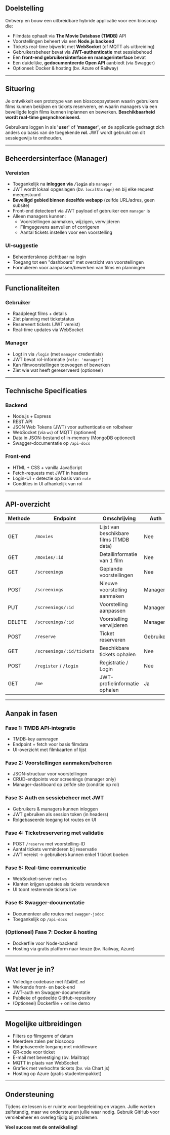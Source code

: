 ## Doelstelling

Ontwerp en bouw een uitbreidbare hybride applicatie voor een bioscoop die:

- Filmdata ophaalt via **The Movie Database (TMDB)** API
- Voorstellingen beheert via een **Node.js backend**
- Tickets real-time bijwerkt met **WebSocket** (of MQTT als uitbreiding)
- Gebruikersbeheer bevat via **JWT-authenticatie** met sessiebehoud
- Een **front-end gebruikersinterface en managerinterface** bevat
- Een duidelijke, **gedocumenteerde Open API** aanbiedt (via Swagger)
- Optioneel: Docker & hosting (bv. Azure of Railway)

---

## Situering

Je ontwikkelt een prototype van een bioscoopsysteem waarin gebruikers films kunnen bekijken en tickets reserveren, en waarin managers via een beveiligde login films kunnen inplannen en bewerken. **Beschikbaarheid wordt real-time gesynchroniseerd.**  

Gebruikers loggen in als **'user'** of **'manager'**, en de applicatie gedraagt zich anders op basis van de toegekende **rol**. JWT wordt gebruikt om dit sessiegewijs te onthouden.

---

## Beheerdersinterface (Manager)

### Vereisten
- Toegankelijk na **inloggen via `/login`** als `manager`
- JWT wordt lokaal opgeslagen (bv. `localStorage`) en bij elke request meegestuurd
- **Beveiligd gebied binnen dezelfde webapp** (zelfde URL/adres, geen subsite)
- Front-end detecteert via JWT payload of gebruiker een `manager` is
- Alleen managers kunnen:
  - Voorstellingen aanmaken, wijzigen, verwijderen
  - Filmgegevens aanvullen of corrigeren
  - Aantal tickets instellen voor een voorstelling

### UI-suggestie
- Beheerdersknop zichtbaar na login
- Toegang tot een "dashboard" met overzicht van voorstellingen
- Formulieren voor aanpassen/bewerken van films en planningen

---

## Functionaliteiten

### Gebruiker
- Raadpleegt films + details
- Ziet planning met ticketstatus
- Reserveert tickets (JWT vereist)
- Real-time updates via WebSocket

### Manager
- Logt in via `/login` (met `manager` credentials)
- JWT bevat rol-informatie (`role: 'manager'`)
- Kan filmvoorstellingen toevoegen of bewerken
- Ziet wie wat heeft gereserveerd (optioneel)

---

## Technische Specificaties

### Backend
- Node.js + Express
- REST API
- JSON Web Tokens (JWT) voor authenticatie en rolbeheer
- WebSocket (via `ws`) of MQTT (optioneel)
- Data in JSON-bestand of in-memory (MongoDB optioneel)
- Swagger-documentatie op `/api-docs`

### Front-end
- HTML + CSS + vanilla JavaScript
- Fetch-requests met JWT in headers
- Login-UI + detectie op basis van `role`
- Condities in UI afhankelijk van rol

---

## API-overzicht

| Methode | Endpoint                      | Omschrijving                              | Auth     |
|---------|-------------------------------|-------------------------------------------|----------|
| GET     | `/movies`                     | Lijst van beschikbare films (TMDB data)   | Nee      |
| GET     | `/movies/:id`                 | Detailinformatie van 1 film               | Nee      |
| GET     | `/screenings`                 | Geplande voorstellingen                   | Nee      |
| POST    | `/screenings`                 | Nieuwe voorstelling aanmaken              | Manager  |
| PUT     | `/screenings/:id`             | Voorstelling aanpassen                    | Manager  |
| DELETE  | `/screenings/:id`             | Voorstelling verwijderen                  | Manager  |
| POST    | `/reserve`                    | Ticket reserveren                         | Gebruiker|
| GET     | `/screenings/:id/tickets`     | Beschikbare tickets ophalen               | Nee      |
| POST    | `/register` / `/login`        | Registratie / Login                       | Nee      |
| GET     | `/me`                         | JWT-profielinformatie ophalen             | Ja       |

---

## Aanpak in fasen

### Fase 1: TMDB API-integratie
- TMDB-key aanvragen
- Endpoint + fetch voor basis filmdata
- UI-overzicht met filmkaarten of lijst

### Fase 2: Voorstellingen aanmaken/beheren
- JSON-structuur voor voorstellingen
- CRUD-endpoints voor screenings (manager only)
- Manager-dashboard op zelfde site (conditie op rol)

### Fase 3: Auth en sessiebeheer met JWT
- Gebruikers & managers kunnen inloggen
- JWT gebruiken als session token (in headers)
- Rolgebaseerde toegang tot routes en UI

### Fase 4: Ticketreservering met validatie
- POST `/reserve` met voorstelling-ID
- Aantal tickets verminderen bij reservatie
- JWT vereist → gebruikers kunnen enkel 1 ticket boeken

### Fase 5: Real-time communicatie
- WebSocket-server met `ws`
- Klanten krijgen updates als tickets veranderen
- UI toont resterende tickets live

### Fase 6: Swagger-documentatie
- Documenteer alle routes met `swagger-jsdoc`
- Toegankelijk op `/api-docs`

### (Optioneel) Fase 7: Docker & hosting
- Dockerfile voor Node-backend
- Hosting via gratis platform naar keuze (bv. Railway, Azure)

---

## Wat lever je in?

- Volledige codebase met `README.md`
- Werkende front- en back-end
- JWT-auth en Swagger-documentatie
- Publieke of gedeelde GitHub-repository
- (Optioneel) Dockerfile + online demo

---

## Mogelijke uitbreidingen

- Filters op filmgenre of datum
- Meerdere zalen per bioscoop
- Rolgebaseerde toegang met middleware
- QR-code voor ticket
- E-mail met bevestiging (bv. Mailtrap)
- MQTT in plaats van WebSocket
- Grafiek met verkochte tickets (bv. via Chart.js)
- Hosting op Azure (gratis studentenpakket)

---

## Ondersteuning

Tijdens de lessen is er ruimte voor begeleiding en vragen. Jullie werken zelfstandig, maar we ondersteunen jullie waar nodig. Gebruik GitHub voor versiebeheer en overleg tijdig bij problemen.

**Veel succes met de ontwikkeling!**